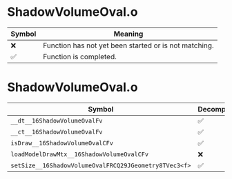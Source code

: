 # ShadowVolumeOval.o
| Symbol | Meaning 
| ------------- | ------------- 
| :x: | Function has not yet been started or is not matching. 
| :white_check_mark: | Function is completed. 


# ShadowVolumeOval.o
| Symbol | Decompiled? |
| ------------- | ------------- |
| `__dt__16ShadowVolumeOvalFv` | :white_check_mark: |
| `__ct__16ShadowVolumeOvalFv` | :white_check_mark: |
| `isDraw__16ShadowVolumeOvalCFv` | :white_check_mark: |
| `loadModelDrawMtx__16ShadowVolumeOvalCFv` | :x: |
| `setSize__16ShadowVolumeOvalFRCQ29JGeometry8TVec3<f>` | :white_check_mark: |
